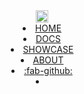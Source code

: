 <header>
  <link rel="stylesheet" href="../css/main.css">
  <navbar type="inverse">
    <a slot="brand" href="../index.html" title="Home" class="navbar-brand"><img src="../images/logo-darkbackground.png" height="20" /></a>
    <li><a href="../index.html" class="nav-link">HOME</a></li>
    <li><a href="../userGuide/index.html" class="nav-link">DOCS</a></li>
    <li><a href="../showcase.html" class="nav-link">SHOWCASE</a></li>
    <li><a href="../about.html" class="nav-link">ABOUT</a></li>
    <li>
      <a href="https://github.com/MarkBind/markbind" target="_blank" class="nav-link"><md>:fab-github:</md></a>
    </li>
    <li slot="right">
      <form class="navbar-form">
        <searchbar :data="searchData" placeholder="Search" :on-hit="searchCallback" menu-align-right></searchbar>
      </form>
    </li>
  </navbar>
</header>
